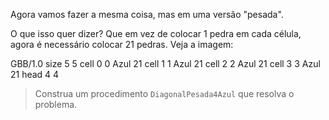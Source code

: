Agora vamos fazer a mesma coisa, mas em uma versão "pesada".

O que isso quer dizer? Que em vez de colocar 1 pedra em cada célula, agora é necessário colocar 21 pedras. Veja a imagem:

<gs-board>
  GBB/1.0
    size 5 5
    cell 0 0 Azul 21 
    cell 1 1 Azul 21 
    cell 2 2 Azul 21 
    cell 3 3 Azul 21 
    head 4 4 
</gs-board>

> Construa um procedimento `DiagonalPesada4Azul` que resolva o problema.

